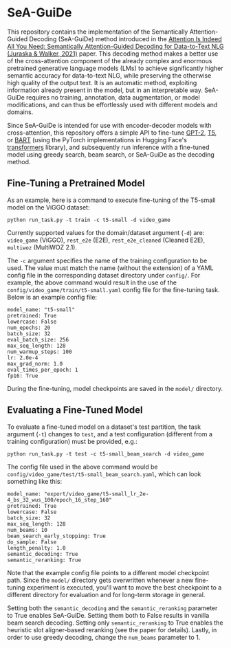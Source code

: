 # SeA-GuiDe

This repository contains the implementation of the Semantically Attention-Guided Decoding (SeA-GuiDe) method introduced in the [Attention Is Indeed All You Need: Semantically Attention-Guided Decoding for Data-to-Text NLG (Juraska & Walker, 2021)](https://aclanthology.org/2021.inlg-1.45/) paper. This decoding method makes a better use of the cross-attention component of the already complex and enormous pretrained generative language models (LMs) to achieve significantly higher semantic accuracy for data-to-text NLG, while preserving the otherwise high quality of the output text. It is an automatic method, exploiting information already present in the model, but in an interpretable way. SeA-GuiDe requires no training, annotation, data augmentation, or model modifications, and can thus be effortlessly used with different models and domains.

Since SeA-GuiDe is intended for use with encoder-decoder models with cross-attention, this repository offers a simple API to fine-tune [GPT-2](https://huggingface.co/transformers/model_doc/gpt2.html), [T5](https://huggingface.co/transformers/model_doc/t5.html), or [BART](https://huggingface.co/transformers/model_doc/bart.html) (using the PyTorch implementations in Hugging Face's [transformers](https://huggingface.co/transformers/index.html) library), and subsequently run inference with a fine-tuned model using greedy search, beam search, or SeA-GuiDe as the decoding method.

## Fine-Tuning a Pretrained Model

As an example, here is a command to execute fine-tuning of the T5-small model on the ViGGO dataset:

```
python run_task.py -t train -c t5-small -d video_game
```

Currently supported values for the domain/dataset argument (`-d`) are: `video_game` (ViGGO), `rest_e2e` (E2E), `rest_e2e_cleaned` (Cleaned E2E), `multiwoz` (MultiWOZ 2.1).

The `-c` argument specifies the name of the training configuration to be used. The value must match the name (without the extension) of a YAML config file in the corresponding dataset directory under `config/`. For example, the above command would result in the use of the `config/video_game/train/t5-small.yaml` config file for the fine-tuning task. Below is an example config file:

```
model_name: "t5-small"
pretrained: True
lowercase: False
num_epochs: 20
batch_size: 32
eval_batch_size: 256
max_seq_length: 128
num_warmup_steps: 100
lr: 2.0e-4
max_grad_norm: 1.0
eval_times_per_epoch: 1
fp16: True
```

During the fine-tuning, model checkpoints are saved in the `model/` directory.

## Evaluating a Fine-Tuned Model

To evaluate a fine-tuned model on a dataset's test partition, the task argument (`-t`) changes to `test`, and a test configuration (different from a training configuration) must be provided, e.g.:

```
python run_task.py -t test -c t5-small_beam_search -d video_game
```

The config file used in the above command would be `config/video_game/test/t5-small_beam_search.yaml`, which can look something like this:

```
model_name: "export/video_game/t5-small_lr_2e-4_bs_32_wus_100/epoch_16_step_160"
pretrained: True
lowercase: False
batch_size: 32
max_seq_length: 128
num_beams: 10
beam_search_early_stopping: True
do_sample: False
length_penalty: 1.0
semantic_decoding: True
semantic_reranking: True
```

Note that the example config file points to a different model checkpoint path. Since the `model/` directory gets overwritten whenever a new fine-tuning experiment is executed, you'll want to move the best checkpoint to a different directory for evaluation and for long-term storage in general.

Setting both the `semantic_decoding` and the `semantic_reranking` parameter to True enables SeA-GuiDe. Setting them both to False results in vanilla beam search decoding. Setting only `semantic_reranking` to True enables the heuristic slot aligner-based reranking (see the paper for details). Lastly, in order to use greedy decoding, change the `num_beams` parameter to 1.
